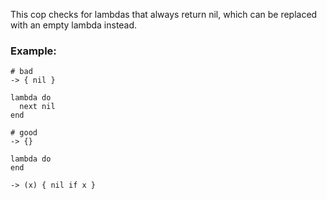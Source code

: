 This cop checks for lambdas that always return nil, which can be replaced
with an empty lambda instead.

### Example:
    # bad
    -> { nil }

    lambda do
      next nil
    end

    # good
    -> {}

    lambda do
    end

    -> (x) { nil if x }
